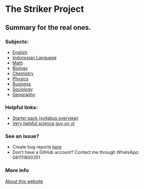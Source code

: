 <h1>The Striker Project</h1>

## Summary for the real ones.

### Subjects:
- [English](./english.md)
- [Indonesian Language](./bahasa.md)
- [Math](./math.md)
- [Biology](./biology.md)
- [Chemistry](./chemistry.md)
- [Physics](./physics.md)
- [Business](./business.md)
- [Sociology](./sociology.md)
- [Geography](./geography.md)

### Helpful links:
- [Starter pack (syllabus overview)](https://drive.google.com/file/d/1SdW6mt0Nb5lCF49U1p7FL5D8qU7IopPU/view?usp=sharing)
- [Very helpful science guy on yt](https://www.youtube.com/@TheOrganicChemistryTutor)

### See an issue?
- Create bug reports [here](https://github.com/project-striker/project-striker.github.io/issues)
- Don't have a GitHub account? Contact me through WhatsApp: 081111800351

### More info
[About this website](./about.md)